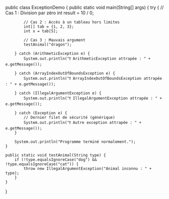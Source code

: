 public class ExceptionDemo {
    public static void main(String[] args) {
        try {
            // Cas 1 : Division par zéro
            int result = 10 / 0;

            // Cas 2 : Accès à un tableau hors limites
            int[] tab = {1, 2, 3};
            int x = tab[5];

            // Cas 3 : Mauvais argument
            testAnimal("dragon");

        } catch (ArithmeticException e) {
            System.out.println("❗ ArithmeticException attrapée : " + e.getMessage());

        } catch (ArrayIndexOutOfBoundsException e) {
            System.out.println("❗ ArrayIndexOutOfBoundsException attrapée : " + e.getMessage());

        } catch (IllegalArgumentException e) {
            System.out.println("❗ IllegalArgumentException attrapée : " + e.getMessage());

        } catch (Exception e) {
            // Dernier filet de sécurité (générique)
            System.out.println("❗ Autre exception attrapée : " + e.getMessage());
        }

        System.out.println("Programme terminé normalement.");
    }

    public static void testAnimal(String type) {
        if (!type.equalsIgnoreCase("dog") && !type.equalsIgnoreCase("cat")) {
            throw new IllegalArgumentException("Animal inconnu : " + type);
        }
    }
}
